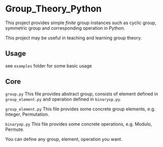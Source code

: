 # Group_Theory_Python
This project provides simple *finite* group instances such as cyclic group, symmetric group and corresponding operation in Python. 

This project may be useful in teaching and learning group theory.

## Usage
see `examples` folder for some basic usage

## Core 
`group.py`
This file provides abstract group, consists of element defined in `group_element.py` and operation
defined in `binaryop.py`.

`group_element.py`
This file provides some concrete group elements, e.g. Integer, Permutation.

`binaryop.py`
This file provides some concrete operations, e.g. Modulo, Permute.

You can define any group, element, operation you want.